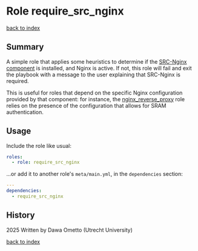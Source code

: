 # Role require_src_nginx
[back to index](../index.md#Roles)

## Summary

A simple role that applies some heuristics to determine if the [SRC-Nginx component](https://gitlab.com/rsc-surf-nl/plugins/plugin-nginx) is installed, and Nginx is active. If not, this role will fail and exit the playbook with a message to the user explaining that SRC-Nginx is required.

This is useful for roles that depend on the specific Nginx configuration provided by that component: for instance, the [nginx_reverse_proxy](./nginx_reverse_proxy.md) role relies on the presence of the configuration that allows for SRAM authentication.

## Usage

Include the role like usual:

```yaml
roles:
  - role: require_src_nginx
```

...or add it to another role's `meta/main.yml`, in the `dependencies` section:

```yaml
---
dependencies:
  - require_src_nginx
```

## History
2025 Written by Dawa Ometto (Utrecht University)

[back to index](../index.md#Roles)
